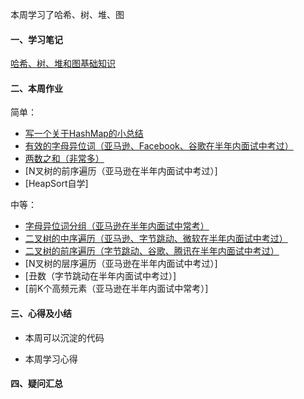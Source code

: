 本周学习了哈希、树、堆、图

#### 一、学习笔记
[哈希、树、堆和图基础知识](https://github.com/xiaoboji/algorithm024/tree/main/Week_02/note)

#### 二、本周作业

简单：
- [写一个关于HashMap的小总结](https://github.com/xiaoboji/algorithm024/tree/main/Week_02/homework/HashMap.md)
- [有效的字母异位词（亚马逊、Facebook、谷歌在半年内面试中考过）](https://github.com/xiaoboji/j-leetcode/tree/main/java/src/main/java/com/xiaoboji/problems/no_019_242_valid_anagram)
- [两数之和（非常多）](https://github.com/xiaoboji/j-leetcode/tree/main/java/src/main/java/com/xiaoboji/problems/no_003_1_two_sum)
- [N叉树的前序遍历（亚马逊在半年内面试中考过）]
- [HeapSort自学]

中等：
- [字母异位词分组（亚马逊在半年内面试中常考）](https://github.com/xiaoboji/j-leetcode/tree/main/java/src/main/java/com/xiaoboji/problems/no_020_49_group_anagrams)
- [二叉树的中序遍历（亚马逊、字节跳动、微软在半年内面试中考过）](https://github.com/xiaoboji/j-leetcode/tree/main/java/src/main/java/com/xiaoboji/problems/no_021_94_binary_tree_inorder_traversal)
- [二叉树的前序遍历（字节跳动、谷歌、腾讯在半年内面试中考过）](https://github.com/xiaoboji/j-leetcode/tree/main/java/src/main/java/com/xiaoboji/problems/no_022_144_binary_tree_preorder_traversal)
- [N叉树的层序遍历（亚马逊在半年内面试中考过）]
- [丑数（字节跳动在半年内面试中考过）]
- [前K个高频元素（亚马逊在半年内面试中常考）]

#### 三、心得及小结

- 本周可以沉淀的代码

- 本周学习心得

#### 四、疑问汇总
